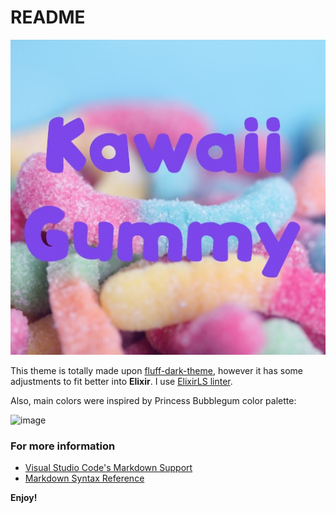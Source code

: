 # README
 ![image](./images/kawaii_gummy.jpg)

 This theme is totally made upon 
[fluff-dark-theme](https://github.com/ayako02/fluff-dark-theme), however it has some adjustments to fit better into **Elixir**. I use [ElixirLS linter](https://marketplace.visualstudio.com/items?itemName=JakeBecker.elixir-ls).

Also, main colors were inspired by Princess Bubblegum color palette:

![image](https://www.color-hex.com/palettes/89956.png)

### For more information
* [Visual Studio Code's Markdown Support](http://code.visualstudio.com/docs/languages/markdown)
* [Markdown Syntax Reference](https://help.github.com/articles/markdown-basics/)

**Enjoy!**
